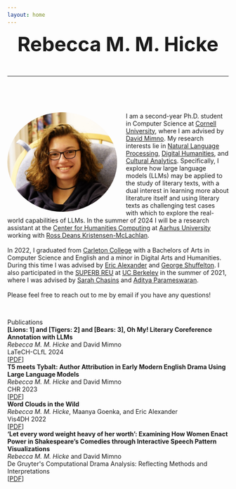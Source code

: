 ```yaml
---
layout: home
---
```

<link rel="stylesheet" href="/assets/css/main.css">
<div style="text-align: center; font-size: 45px; font-weight: bold;">Rebecca M. M. Hicke<br><hr> </div>
<br>
<div>
<img src="assets/images/Hicke.jpeg" alt="Photo of Rebecca Hicke" width="250" height="227" style="margin-right:20px;float:left;border-radius:50%;"><p style="margin-top:20px;">I am a second-year Ph.D. student in Computer Science at <a class="page-link" href="https://www.cs.cornell.edu">Cornell University</a>, where I am advised by <a class="page-link" href="https://mimno.infosci.cornell.edu">David Mimno</a>. My research interests lie in <a href="https://www.ibm.com/topics/natural-language-processing">Natural Language Processing</a>, <a href="https://en.wikipedia.org/wiki/Digital_humanities#:~:text=Digital%20humanities%20(DH)%20is%20an,the%20analysis%20of%20their%20application.">Digital Humanities</a>, and <a href="https://en.wikipedia.org/wiki/Cultural_analytics">Cultural Analytics</a>. Specifically, I explore how large language models (LLMs) may be applied to the study of literary texts, with a dual interest in learning more about literature itself and using literary texts as challenging test cases with which to explore the real-world capabilities of LLMs. In the summer of 2024 I will be a research assistant at the <a href="https://chc.au.dk">Center for Humanities Computing</a> at <a href="https://international.au.dk">Aarhus University</a> working with <a href="https://www.au.dk/en/rdkm@cc.au.dk">Ross Deans Kristensen-McLachlan</a>.<br><br>
In 2022, I graduated from <a class="page-link" href="https://www.carleton.edu">Carleton College</a> with a Bachelors of Arts in Computer Science and English and a minor in Digital Arts and Humanities. During this time I was advised by <a class="page-link" href="https://cs.carleton.edu/faculty/ealexander/">Eric Alexander</a> and <a class="page-link" href="https://www.carleton.edu/directory/gshuffel/">George Shuffelton</a>. I also participated in the <a class="page-link" href="https://eecs.berkeley.edu/resources/undergrads/research/superb">SUPERB REU</a> at <a class="page-link" href="https://eecs.berkeley.edu">UC Berkeley</a> in the summer of 2021, where I was advised by <a class="page-link" href="https://schasins.com">Sarah Chasins</a> and <a class="page-link" href="https://people.eecs.berkeley.edu/~adityagp/">Aditya Parameswaran</a>.<br><br>
Please feel free to reach out to me by email if you have any questions!</p><br>
<p><div class="project-heading">Publications</div>
<div class="small-spacer"></div>
<div style="font-weight: bold;">[Lions: 1] and [Tigers: 2] and [Bears: 3], Oh My! Literary Coreference Annotation with LLMs</div>
<div><em>Rebecca M. M. Hicke</em> and David Mimno</div>
<div>LaTeCH-CLfL 2024</div>
<div>[<a href="https://arxiv.org/pdf/2401.17922.pdf">PDF</a>]</div>
<div class="small-spacer"></div>
<div style="font-weight: bold;">T5 meets Tybalt: Author Attribution in Early Modern English Drama Using Large Language Models</div>
<div><em>Rebecca M. M. Hicke</em> and David Mimno</div>
<div>CHR 2023</div>
<div>[<a href="https://ceur-ws.org/Vol-3558/paper2757.pdf">PDF</a>]</div>
<div class="small-spacer"></div>
<div style="font-weight: bold;">Word Clouds in the Wild</div>
<div><em>Rebecca M. M. Hicke</em>, Maanya Goenka, and Eric Alexander</div>
<div>Vis4DH 2022</div>
<div>[<a href="https://arxiv.org/pdf/2210.08059.pdf">PDF</a>]</div>
<div class="small-spacer"></div>
<div style="font-weight: bold;">‘Let every word weight heavy of her worth’: Examining How Women Enact Power in Shakespeare’s Comedies through Interactive Speech Pattern Visualizations</div>
<div><em>Rebecca M. M. Hicke</em> and David Mimno</div>
<div>De Gruyter's Computational Drama Analysis: Reflecting Methods and Interpretations</div>
<div>[<a href="https://www.degruyter.com/document/doi/10.1515/9783111071824/html">PDF</a>]</div>
</p>
</div>